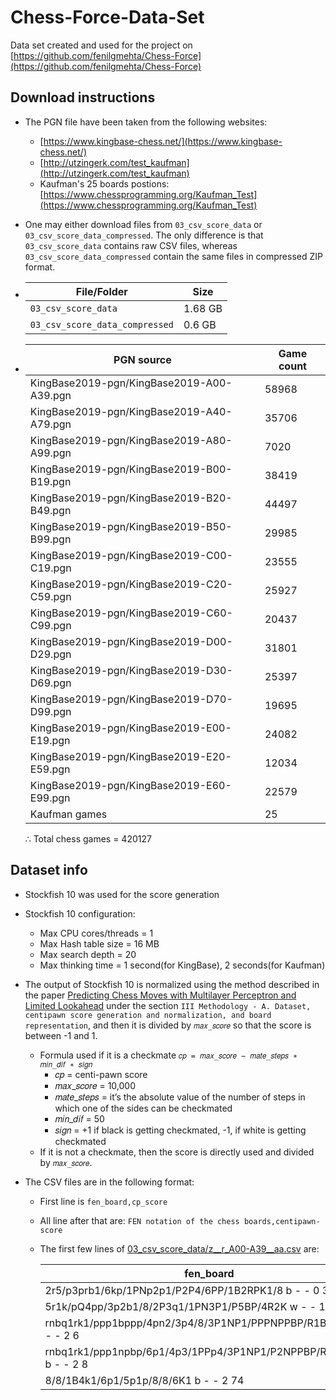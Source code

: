 # Chess-Force-Data-Set

Data set created and used for the project on [https://github.com/fenilgmehta/Chess-Force](https://github.com/fenilgmehta/Chess-Force)

## Download instructions

- The PGN file have been taken from the following websites:
	* [https://www.kingbase-chess.net/](https://www.kingbase-chess.net/)
	* [http://utzingerk.com/test_kaufman](http://utzingerk.com/test_kaufman)
    * Kaufman's 25 boards postions: [https://www.chessprogramming.org/Kaufman_Test](https://www.chessprogramming.org/Kaufman_Test)
- One may either download files from `03_csv_score_data` or `03_csv_score_data_compressed`. The only difference is that `03_csv_score_data` contains raw CSV files, whereas `03_csv_score_data_compressed` contain the same files in compressed ZIP format.
- | File/Folder                    | Size    |
  | ------------------------------ | ------- |
  | `03_csv_score_data`            | 1.68 GB |
  | `03_csv_score_data_compressed` | 0.6  GB |
- | PGN source                                | Game count |
  | ----------------------------------------- | ---------- |
  | KingBase2019-pgn/KingBase2019-A00-A39.pgn | 58968      |
  | KingBase2019-pgn/KingBase2019-A40-A79.pgn | 35706      |
  | KingBase2019-pgn/KingBase2019-A80-A99.pgn | 7020       |
  | KingBase2019-pgn/KingBase2019-B00-B19.pgn | 38419      |
  | KingBase2019-pgn/KingBase2019-B20-B49.pgn | 44497      |
  | KingBase2019-pgn/KingBase2019-B50-B99.pgn | 29985      |
  | KingBase2019-pgn/KingBase2019-C00-C19.pgn | 23555      |
  | KingBase2019-pgn/KingBase2019-C20-C59.pgn | 25927      |
  | KingBase2019-pgn/KingBase2019-C60-C99.pgn | 20437      |
  | KingBase2019-pgn/KingBase2019-D00-D29.pgn | 31801      |
  | KingBase2019-pgn/KingBase2019-D30-D69.pgn | 25397      |
  | KingBase2019-pgn/KingBase2019-D70-D99.pgn | 19695      |
  | KingBase2019-pgn/KingBase2019-E00-E19.pgn | 24082      |
  | KingBase2019-pgn/KingBase2019-E20-E59.pgn | 12034      |
  | KingBase2019-pgn/KingBase2019-E60-E99.pgn | 22579      |
  | Kaufman games                             | 25         |
  
  ∴ Total chess games = 420127

## Dataset info

- Stockfish 10 was used for the score generation

- Stockfish 10 configuration:
	* Max CPU cores/threads = 1
	* Max Hash table size = 16 MB
	* Max search depth = 20
	* Max thinking time = 1 second(for KingBase), 2 seconds(for Kaufman)
	
- The output of Stockfish 10 is normalized using the method described in the paper [Predicting Chess Moves with Multilayer Perceptron and Limited Lookahead](http://ijera.com/papers/vol10no4/Series-1/B1004010508.pdf) under the section `III Methodology - A. Dataset, centipawn score generation and normalization, and board representation`, and then it is divided by `𝑚𝑎𝑥_𝑠𝑐𝑜𝑟𝑒` so that the score is between -1 and 1.

  - Formula used if it is a checkmate `𝑐𝑝 = 𝑚𝑎𝑥_𝑠𝑐𝑜𝑟𝑒 − 𝑚𝑎𝑡𝑒_𝑠𝑡𝑒𝑝𝑠 ∗ 𝑚𝑖𝑛_𝑑𝑖𝑓 ∗ 𝑠𝑖𝑔𝑛`
    - 𝑐𝑝 = centi-pawn score
    - 𝑚𝑎𝑥_𝑠𝑐𝑜𝑟𝑒 = 10,000
    - 𝑚𝑎𝑡𝑒_𝑠𝑡𝑒𝑝𝑠 = it’s the absolute value of the number of steps in which one of the sides can be checkmated
    - 𝑚𝑖𝑛_𝑑𝑖𝑓 = 50
    - 𝑠𝑖𝑔𝑛 = +1 if black is getting checkmated, -1, if white is getting checkmated
  - If it is not a checkmate, then the score is directly used and divided by `𝑚𝑎𝑥_𝑠𝑐𝑜𝑟𝑒`.

- The CSV files are in the following format:

  - First line is `fen_board,cp_score`

  - All line after that are: `FEN notation of the chess boards,centipawn-score`

  - The first few lines of [03_csv_score_data/z__r_A00-A39__aa.csv](./03_csv_score_data/z__r_A00-A39__aa.csv) are:
  
    | fen_board                                                         | cp_score |
    | ----------------------------------------------------------------- | -------- |
    | 2r5/p3prb1/6kp/1PNp2p1/P2P4/6PP/1B2RPK1/8 b - - 0 33              | -0.0187  |
    | 5r1k/pQ4pp/3p2b1/8/2P3q1/1PN3P1/P5BP/4R2K w - - 1 31              | 0.0824   |
    | rnbq1rk1/ppp1bppp/4pn2/3p4/8/3P1NP1/PPPNPPBP/R1BQ1RK1 b - - 2 6   | -0.0059  |
    | rnbq1rk1/ppp1npbp/6p1/4p3/1PPp4/3P1NP1/P2NPPBP/R1BQ1RK1 b - - 2 8 | 0.0029   |
    | 8/8/1B4k1/6p1/5p1p/8/8/6K1 b - - 2 74                             | -0.0825  |

